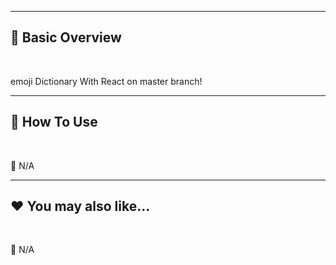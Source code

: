 
***
## 📘 Basic Overview


<br>

emoji Dictionary With React on master branch!

***
## 🚀 How To Use

<br>

🚫 N/A


***
## ❤️ You may also like...

<br>

🚫 N/A
